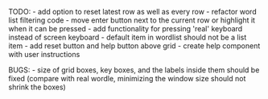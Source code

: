 TODO: 
    - add option to reset latest row as well as every row
    - refactor word list filtering code
    - move enter button next to the current row or highlight it when it can be pressed 
    - add functionality for pressing 'real' keyboard instead of screen keyboard
    - default item in wordlist should not be a list item 
    - add reset button and help button above grid 
    - create help component with user instructions 

BUGS: 
    - size of grid boxes, key boxes, and the labels inside them should be fixed (compare with real wordle, minimizing the window size should not shrink the boxes)